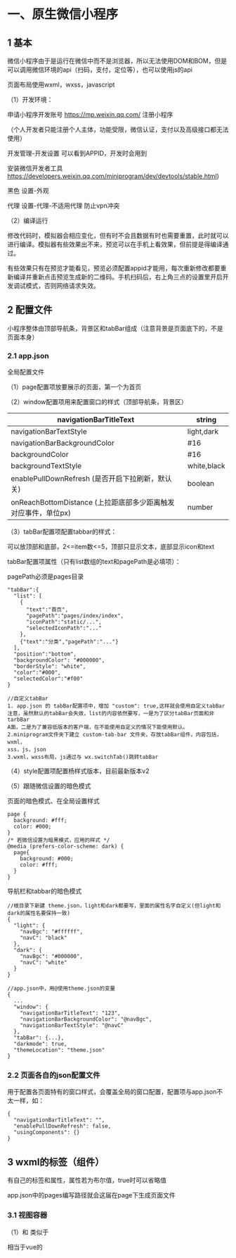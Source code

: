 # 一、原生微信小程序

## 1 基本

微信小程序由于是运行在微信中而不是浏览器，所以无法使用DOM和BOM，但是可以调用微信环境的api（扫码，支付，定位等），也可以使用js的api

页面布局使用wxml，wxss，javascript

（1）开发环境：

申请小程序开发账号   https://mp.weixin.qq.com/    注册小程序

（个人开发者只能注册个人主体，功能受限，微信认证，支付以及高级接口都无法使用）

开发管理-开发设置 可以看到APPID，开发时会用到

安装微信开发者工具  https://developers.weixin.qq.com/miniprogram/dev/devtools/stable.html)

黑色   设置-外观

代理  设置-代理-不适用代理    防止vpn冲突

（2）编译运行

修改代码时，模拟器会相应变化，但有时不会且数据有时也需要重置，此时就可以进行编译。模拟器有些效果出不来，预览可以在手机上看效果，但前提是得编译通过。

有些效果只有在预览才能看见，预览必须配置appid才能用，每次重新修改都要重新编译并重新点击预览生成新的二维码。手机扫码后，右上角三点的设置里开启开发调试模式，否则网络请求失效。

## 2 配置文件

小程序整体由顶部导航条，背景区和tabBar组成（注意背景是页面底下的，不是页面本身）

### 2.1 app.json

全局配置文件

（1）page配置项放要展示的页面，第一个为首页

（2）window配置项用来配置窗口的样式（顶部导航条，背景区）

| navigationBarTitleText                       | string      |
| -------------------------------------------- | ----------- |
| navigationBarTextStyle                       | light,dark  |
| navigationBarBackgroundColor                 | #16         |
| backgroundColor                              | #16         |
| backgroundTextStyle                          | white,black |
| enablePullDownRefresh (是否开启下拉刷新，默认关)         | boolean     |
| onReachBottomDistance (上拉距底部多少距离触发对应事件，单位px) | number      |

（3）tabBar配置项配置tabbar的样式：

可以放顶部和底部，2<=item数<=5，顶部只显示文本，底部显示icon和text

tabBar配置项属性（只有list数组的text和pagePath是必填项）：

pagePath必须是pages目录

```
"tabBar":{
  "list": [
    {
      "text":"首页",
      "pagePath":"pages/index/index",
      "iconPath":"static/...",
      "selectedIconPath":"..."
    },
    {"text":"分类","pagePath":"..."}
  ],
  "position":"bottom",
  "backgroundColor": "#000000",
  "borderStyle": "white",
  "color":"#000",
  "selectedColor":"#f00"
}
```

```
//自定义tabBar
1. app.json 的 tabBar配置项中，增加 "custom": true,这样就会使用自定义tabBar
注意，虽然默认的tabBar会失效，list的内容依然要写，一是为了区分tabBar页面和非tarbBar
A面，二是为了兼容低版本的客户端，在不能使用自定义的情况下能使用默认。
2.miniprogram文件夹下建立 custom-tab-bar 文件夹，存放tabBar组件，内容包括，wxml，
xss，js，json
3.wxml，wxss布局，js通过与 wx.switchTab()跳转tabBar
```

（4）style配置项配置杨样式版本，目前最新版本v2

（5）跟随微信设置的暗色模式

页面的暗色模式、在全局设置样式

```
page {
  background: #fff;
  color: #000;
}
/* 若微信设置为暗黑模式，应用的样式 */
@media (prefers-color-scheme: dark) {
  page{
    background: #000;
    color: #fff;
  }
}
```

导航栏和tabbar的暗色模式

```
//根目录下新建 theme.json，light和dark都要写，里面的属性名字自定义(但light和dark的属性名要保持一致)
{
  "light": {
    "navBgc": "#ffffff",
    "navC": "black"
  },
  "dark": {
    "navBgc": "#000000",
    "navC": "white"
  }
}

//app.json中，用@使用theme.json的变量
{
  ...
  "window": {
    "navigationBarTitleText": "123",
    "navigationBarBackgroundColor": "@navBgc",
    "navigationBarTextStyle": "@navC"
  },
  "tabBar": {...},
  "darkmode": true,
  "themeLocation": "theme.json"
}
```

### 2.2 页面各自的json配置文件

用于配置各页面特有的窗口样式，会覆盖全局的窗口配置，配置项与app.json不太一样，如：

```
{
  "navigationBarTitleText": "",
  "enablePullDownRefresh": false,
  "usingComponents": {}
}
```

## 3 wxml的标签（组件）

有自己的标签和属性，属性若为布尔值，true时可以省略值

app.json中的pages编写路径就会这届在page下生成页面文件

### 3.1 视图容器

（1）<view>和<block>
<view>类似于<div>

<block>相当于vue的<template>，只作包裹代码作用，不渲染不占内存，适合于if控制多个组件显示时使用

（2）<scroll-view>

实现滚动，属性scroll-y或scroll-x控制垂直/水平滚动，对应的必须设置高度/宽度

有时可能要重置滚动到顶部，实现：

```
...
<view @click="activeChange"></view>
...
<scroll-vie scroll-y :scroll-top="scrollTop"><scroll-view>
...
data: {
  return {
    scrollTop: 0
  }
},
methods: {
  activeChange(){
    //scroll-top无法重复赋值，所以需要0.01和0来回赋值
    this.scrollTop = this.scrollTop == 0 ? 0.01 : 0  
  }
}
```

如分类页面的左右两边都有滚动

```
<view class="ScrollArea" style="display: flex;">
  <scroll-view class="ScrollLeft" scroll-y style="height: 100vh; width: 25%;">
    <view v-for="i in 100">{{i}}</view>
  </scroll-view>
  <scroll-view class="ScrollRight" scroll-y style="height: 100vh; width: 75%;">
    <view v-for="i in 100">1000000</view>
  </scroll-view>
</view>
```

（3）<swiper>和<swiper-items>

轮播图

swiper属性

| 功能     | 属性                     | 类型      | 默认值            |
| ------ | ---------------------- | ------- | -------------- |
| 点是否显示  | indicator-dots         | boolean | flase          |
| 未激活点色  | indicator-color        | color   | rgba(0,0,0,.3) |
| 激活的点色  | indicator-active-color | color   | #000           |
| 是否切换   | autoplay               | boolean | false          |
| 切换间隔   | interval               | ms      | 5000           |
| 是否衔接滚动 | circular               | boolean | false          |

### 3.2 基础内容

（1） <text>

类似于<span>，属性selectable实现长按复制（注意模拟器无效，真机才有效爱哦）

（2）<rich-text>

通过nodes属性将html的标签渲染为wxml结构

```
<rich-text nodes="<h1 style='color:red'>123</h1>"></rich-text>
```

（3） <button>

```
<!-- 基本使用，其他属性和值详见文档 -->
<!-- 独占一行 -->
<button>普通按钮</button>
<button type="primary">主色调按钮</button>
<button type="warn">警告按钮</button>
<!-- 共享一行 -->
<button size="mini" type="primary">小按钮</button>
<button size="mini" type="primary">小按钮</button>
<button size="mini" type="primary">小按钮</button>
<button size="mini" type="primary">小按钮</button>
<!-- 带边框 -->
<button size="mini" plain>123</button>
```

（4） <image>

类似于img标签，但他是双标签

注意，不像img，image若设置width为100%，高度是不会自适应的

图片必须放在项目的miniprogram文件夹下的images文件夹  src="/images/..."

通过mode属性决定图片的裁剪和缩放模式，值：

| scaleToFile(默认) | 不保持比例，直接将宽高拉伸到与image一样的宽高           |
| --------------- | ----------------------------------- |
| aspectFit       | 保持比例，缩放直到宽高长的那个与image宽高一致，所以可能会造成留白 |
| aspectFile      | 保持比例，缩放直到填充满image，所以可能会裁剪图片         |
| widthFix        | 宽度不变，高度自保持比例适应                      |
| heightFix       | 高度不变，宽度保持比例自适应                      |

### 3.3 表单组件

<input />，与H5差不多，新增了一些东西

事件confirm用于监听回车按下

<radio checked="true" color="red">  选中√，颜色为红色的radio

### 3.4 导航组件

分为声明式导航和编程式导航：

```
<!-- 声明式导航，注意url最前面加/ -->

<!-- 跳转到tabBar页面 -->
<navigator url="/pages/index/index" open-type="switchTab">跳转到tabBar页面</navigator
>
<!-- 跳转到非tabBar页面，导航条会有返回键后退一级，此时open-type="navigate"可以省略 -->
<navigator url="/pages/logs/logs" open-type="navigate">跳转到非tabBar页面</navigat
or>
<!-- 后退导航，点击后退，deita定义后退层级 -->
<navigator url="/pages/logs/logs" open-type="navigateBack" deita="1">返回</navigator>
```

```
//编程式导航
//tabBar跳转
wx.switchTab({
  url: '/pages/index/index',  //只有url是必填项
  success: () => {//成功回调},
  fail: () => {//失败回调},
  complete: () => {//结束时回调，成功失败都会回调}
})

//非tabBar跳转
wx.navigateTo({
  url: '/pages/logs/logs',  //只有url是必填项
  success: () => {//成功回调},
  fail: () => {//失败回调},
  complete: () => {//结束时回调，成功失败都会回调}
})

//后退
wx.navigateBack({
  deita: 1,  //若补给，默认1
  success: () => {//成功回调},
  fail: () => {//失败回调},
  complete: () => {//结束时回调，成功失败都会回调}
})
```

传参一般都是非tabBar才需要，通过在url后面拼接 ?aaa=1&bbb=2 传参

```
//在生命周期钩子onLoad的参数options可以获取传递的参数
onLoad(options){
  console.log(options)
}
```

### 3.5 其他

map地图组件，canvas画布组件，开放能力，无障碍访问

## 4 wxss

（1）基本区别

大部分的css的功能都能使用，只有小部分不能用，如id选择器，通配符选择器无法使用，可以用 page {}  代替 * {}

此外，wxss还有自己的特性，有rpx和import导入css

rpx是适配单位，将宽度分为750rpx，会根据不同屏幕来自动转化px

@import '/xxx.wxss';    //导入miniprogram目录下的xxx.wxss

（2）全局样式与局部样式

全局样式在app.wxss中定义，使得所有页面都有效果

局部样式在各自页面的wxss文件，若局部样式权重大会覆盖全局样式

## 5 模板语法

在相应的js或ts文件中定义数据，wxml就可以使用了，可用与vue一样的mustache语法

```
// pages/aaa/aaa.ts
Page({
  //页面的初始数据 
  data: {},
  //与data同级可以写函数和声明周期钩子
})
```

若data中定义了数据 a:0 则sxml中通过{{a}}获取，在js中通过this.data.a获取

通过this.xxx()  调用方法（但是wxml无法调用，需要wxs）

数据直接修改不是响应式的，需要this.setData修改才是响应式：

```
this.setData({
  a:this.data.a+1
})
```

### 5.1 数据绑定

与vue不同

```
//css写.big的样式
//js
data:{
  className: 'big'
}
<!--wxml-->
<button class="{{className}}"></button>
```

### 5.2 事件绑定

```
<!--另一种形式是 bind:tap="..." ..>
<text bindtap="fun">123</text>

<!--常用事件
tap   相当于click
input  表单输入
change  任何状态的改变
-->
```

```
//事件函数写在js中的与data同级的区域
btnTapFun(e){
  //e是事件对象
}
```

传参与vue很大不同

```
<button bind:tap="btnTapFun" data-xxx="{{2}}" data-yyy="{{3}}">001</button>
```

```
btnTapFun(e){
  console.log(e.target.dataset.xxx)
  console.log(e.target.dataset.yyy)  
}
```

双向绑定

```
<input type="text" value="{{a}}" bindinput="inp" />
<text>{{a}}</text>
```

```
inp(e){
  this.setData({
    a: e.detail.value
  })
}
```

下拉刷新

```
//下拉刷新可在app.json全局配置或各自页面的json文件配置，
"enablePullDownRefresh":true 
//此自定义下拉行为，在data同级编写，可以做一些数据重置的操作
onPullDownRefresh(){
  //自定义行为，默认是不重新渲染页面的，下拉也不会自动弹回，所以必须要：
  wx.stopPullDownRefresh()  //弹回
}
```

上拉到底部的处理

通常是上拉加载更多，请求下一页的数据

```
//data同级
onReachBottom(){
  //这里可以网络请求更多数据，并且应作防抖处理
}
//可在配置文件配置上拉处理的距离，但是一般默认的50px就行了
```

点击右上角分享

```
onShareAppMessage() {}
```

### 5.3 条件渲染

wx:if和hidden的区别与vue的v-if和v-show一样，唯一的区别就是v-show是“显示”，hidden是“隐藏”

```
<text wx:if="{{a == 0}}">0</text>
<text wx:elif="{{a == 1}}">1</text>
<text wx:else>2</text>
```

```
<text hidden="{{false}}">123</text>
```

### 5.4 列表渲染

```
<view wx:for="{{arr}}">索引是{{index}}，值是{{item}}</view>
<view wx:for="{{obj}}">key是{{index}}，value是{{item}}</view>
<view wx:for="123456">我是第{{index+1}}个数字{{item}}</view>
```

```
<!--可以修改index和item的变量名-->
<view wx:for="{{arr}}" wx:for-index="ind" wx:for-item="i">
  {{ind}},{{i}}
</view>
```

### 5.5 生命周期钩子

分为应用生命周期和页面生命周期，应用包含页面

应用生命周期函数，在app.js中声明，与globalData同级

| onLaunch | 小程序初始化完成时回调，只触发一次 |
| -------- | ----------------- |
| onShow   | 小程序启动，或从后台进入前台触发  |
| onHide   | 小程序从前台到后台时触发      |

页面声明周期函数，在各自页面的js文件中声明，与data同级

| onLoad   | 页面加载完成，只触发一次，相当于vue的created                   |
| -------- | --------------------------------------------- |
| onReady  | 页面渲染完成，只触发一次，相当于vue的mounted                   |
| onShow   | 页面显示时触发                                       |
| onHide   | 页面隐藏时触发                                       |
| onUnload | 页面卸载时触发，只触发一次，相当于vue2的destroyed，vue3的unloaded |

## 6 wxs

weixin script，类似于js，区别：

1. 不支持es6及更高级的语法

2. 模块使用CommonJS规范

3. ios端性能比js块2-20倍，安卓则差不多

4. wxs的函数不能作为事件函数，只能使用{{}}调用wxs的变量、函数

5. wxs不能调wx和js，js不能调wxs，js的数据可通过{{}}传给wxs

页面的js文件的data数据可以在wxml中使用，但是函数却不行，而wxs定义的函数则可以在wxml中使用，一般wxs里面都是定义过滤器

```
<!-- 内嵌exs，卸载wxml中 -->


{{m1.fun('123')}}

<wxs module="m1">
  var fun = function(str){
    return str + '456'
  }
  module.exports = {
    fun:fun
  }
</wxs>
```

```
//外联wxs，如写在utils目录下的filters.wxs
var fun = function(str){
  return str + '456'
}
module.exports = {
  fun:fun
}

----------------------------------------------------

<!-- wxml中引入，src必须是相对路径 -->
{{m1.fun('123')}}

<wxs module="m1" src="..//../utils/filters.wxs"></wxs>
```

## 7 组件

### 7.1 自定义组件

创建、引入与使用

在根目录中建立components文件夹存放组件，里面新建a文件夹再右键新建component就能自动生成json，wxml，wxss，js

局部引入在各页面的json写，只能在该页面使用；全局引入在app.json写，全部页面都能用

```
"usingComponents": {
  "cpn":"/components/cpn/cpn"
}
```

使用：wxml中   <cpn></cpn>

区别：

1. 组件的json中要  "component": true

2. 页面的js使用Page(config)，组件的js使用Component(config)

3. 页面的事件函数与data同级，组件的事件函数写在与data同级的methods中

### 7.2 组件样式

组件与页面的样式是互相隔离的（包括全局样式），但是仅限于类选择器

若想自定义是否隔离，可以：

```
//方式一、组件js文件中
Component({
  options:{
    styleIsolation: 'isolated'  
  }
})
//方式二、组件的json文件中
{
  "styleIsolation": "isolated"
}

/*
isolated     默认
apply-shared 页面样式能影响组件，反之不行
shared       页面，组件样式能互相影响，该组件也能影响其它apply-shared或shared的组件
*/
```

### 7.3 父子组件通信

（1）父传子

```
//组件js中
Component({
  propteries:{
    xxx: Number  //简写
    bbb: {       //可指定默认值
      type: Number,
      value: 10
    }  
  }
})
//js中通过this.propertise.xxx调用

<!-- wxml -->
<cpn xxx="100" bbb="50"></cpn>
```

与vue一样能在{{}}中使用，与vue区别：

1. vue的data和props是不同对象，data可读可写，props只读

2. 小程序的data和properties是一个对象，都是可读可写

（2）子传父

```
//子的事件函数中
this.trigerEvent('xxx',{aaa:...})
//父的wxml中
<cpn bind:xxx="faXxx"></cpn>   bind:xxx可以写成bindxxx
//父的faXxx函数中
e.detail.aaa 获取参数
```

（3）获取组件实例

et cpn = this.selectComponent('类/id选择器')

相当于vue的refs，得到的cpn是子组件实例对象，cpn.方法  cpn.data.属性  cpn.setData()

3.4 

### 7.4 数据监听器

```
Component({
  //可监听单个、多个属性的变化
  observer: {
    'aaa'(newVal){},
    'bbb,cccc'(bbbNewVal,cccNewVal){}  
  }
})
```

### 7.5 纯数据字段

指的是只在js内部使用，不需要到wxml渲染的数据

小程序的数据默认是非响应式的，需要setData修改才能响应式，这样是为了提高性能。我们可以更进一步，将不需要渲染的数据定义为纯数据字段，再提高性能

```
Component({
  options: {
    pureDataPattern: /正则/   //复合正则的属性名将变成纯数据字段  
  }
})
```

由此，官方推荐在组件js内部使用的属性、方法的名字以_开头

### 7.6 组件生命周期

分为组件生命周期和组件所在页面的生命周期

（1）组件生命周期

与data同级

| created  | 组件创建完成，此时无法使用this.setData() |
| -------- | --------------------------- |
| attached | 组件放入页面结点树中，此时可以网络请求数据       |
| reqdy    | 组件渲染完成                      |
| moved    | 组件在节点树中移动                   |
| detached | 组件销毁                        |
| error    | 组件内的函数异常时回调                 |

（2）组件所在页面的生命周期

写在与data同级的pageLifetime中

| show         | 页面显示    |
| ------------ | ------- |
| hide         | 页面隐藏    |
| resize(size) | 页面大小有变化 |

### 7.7 插槽

有默认插槽和具名插槽，使用多个<slot>时如具名插槽，需要在组件的options中添加：

multipleSlot: true

### 7.8 behaviors

相当于vue的混入

```
//定义一个js文件
module.exports = Behaviors({  
  //属性方法生命周期
})
//用到的组件中
const xxx = require('...')
Component({
  behaviors: [xxx]
})
```

## 8 分包

### 8.1 介绍

未分包时，所有的页面和资源在打开小程序时会同时加载，速度会很慢。

分包后，就会俺需加载。

分包：分为一个主包和多个分包，主包包含tabBar页面和公共资源，分包则包含非tabBar页面和私有资源。在首次打开小程序时，只会加载主包的内容，只有在需要分包的页面和资源时，才会加载分包。

主包不能访问跟分包的私有资源，分包可以访问主包的公共资源，分包之间不能相互引用私有资源。

分包限制：主包和分包总大小不大于16M，主包和分包单个大小不超过2M

### 8.2 使用

目录结构：pages文件夹放主包的页面，在pages的同级建立xxx分包文件夹作为一个分包，xxx下建立pages文件夹放页面，分包不能嵌套分包

/pages/主包页面

/xxx1/pages/分包1页面

/xxx2/pages/分包2页面

在app.json中作如下配置，其中name是分包别名，可不写

```
{
  "pages":["pages/...","..."]  //主包页面
  "subpackages": [
    {"root":"xxx1","name":"p1", pages:["pages/...","..."]},
    {"root":"xxx2","name":"p2", pages:["pages/...","..."]}
  ]
}
```

此外，若没有自己新建目录结构，配置文件编译后也会自动生成

查看主包分包大小：详情-基本信息-本地代码

### 8.3 独立分包

独立分包是分包的一种，可以有多个

一般情况下，打开小程序先下载主包，才能下载对应的分包。但是独立分包不一样，打开小程序时不下载主包而是直接下载独立分包并展示。即独立分包不依赖于主包。

注意，独立分包不能引用主包的公共资源。

只需要在app.json的分包配置项中添加 "independent": true 即是独立分包。碎

### 8.4 分包预下载

在进入某个页面时，可能会有需求提前预下载需要的分包，使得节省访问该分包时的下载事件，甚至不用再下载。

app.json中

```
{
  "preloadRule": {
    “pages/...”:{
      "network": "all"   //所有网络都可预下载；另一个值是“wifi”，只有在wifi下才预下载
      "paakages": [“..."]  //需要预下载的分包数组，值为分包的root或name
    }
  }
}
```

注意，同一个分包中，分包大小+预下载大小不能超过2M

## 9 网络请求

官方为了安全，对网络请求做了限制：

1. 只能请求https协议的接口

2. 必须将接口的域名添加到信任列表（查：工具右上角-详情-项目配置-request合法域名）

（1）添加域名到信任列表

登录微信小程序管理后台-开发-开发管理-开发设置-服务器域名，注意无法添加ip地址和localhost，且该域名需要后端做icp备案，且修改域名一个月做多修改5次

（2）发送请求

```
wx.request({
  url:'...',
  method:'...',
  data:{},  //get,post都是data
  succes:res => {
    console.log(res.datas)    
  }
})
```

（3）关闭域名验证

在开发时，为了方便可以关闭域名验证，此时就不需要https协议和添加信任列表

详情-本地设置-不检验合法域名......

但是项目上线时就一定要开启域名验证

（4）跨域和ajax

只有浏览器环境才存在跨域问题，小程序没有跨域问题

ajax是基于浏览器的xhr对象，小程序是没有的，所以小程序不能使用ajax，小程序用的是自己封装的网络数据请求

## 10 API

### 10.1 官方API

分为事件监听API，同步API，异步API

H5的DOM、BOM的api无法使用，localStorage无法使用

保留了定时器

常用api，具体详见官方文档

```
//展示、关闭loading
wx.showLoading({title:'正在加载...'})
wx.hideLoading()
//显示弹窗
wx.showToast({
  title: '连接失败',
  duration: 2000,  //弹窗持续时间
  icon: 'none',    //使用的icon，none为不使用，默认为√,
  mask: true       //防止点击事件穿透
})

//给tabbar设置小标
wx.setTabBarBadge({
  index: 2, //要显示小标tabbar的索引
  text: ''  //必须是字符串，''为不显示任何内容
})
//图片放大预览
wx.previewImage({
  current: 0,    //预览图片的索引
  urls: [...]    //图片们的url地址
})

//选择收获地址，若本地没有收获地址，则会进入填写页面（新版不再需要授权）
wx.chooseAddress().then(res => {
  console.log(res)
))
/*一调用就会进入选择地址页面
res是一个对象，数据有：
{
  userName,     //姓名
  telNumber,    //电话
  provinceName, //省
  cityName,     //市
  countyName,   //区，县
  detailInfo,   //详细地址
  errMeg,       //锁雾信息，若没有错，则值为"chooseAddress:ok"
  postalCode,
  nationalCode
}
*/
//获取用户信息（头像/昵称等）
uni.getUserInfo().then(res => {}) //必须配合 <button open-type="getUserInfo" bindgetuserinfo="xxx"></button> （已失效）
uni.getUserProfile({desc: '随便但必传'}).then(res => {})  //获取的结果一样，比起上面区别在于不用buuton、open-type和
/*
getuserinfo事件，每次获取用户信息都会弹出授权窗口（取消了以后也会弹出）  (2022/10 失效)
2022/10 以后以上两个都失效，但是还可使用，获取的均是 用户名为 '微信用户' , 头像为默认头像，若需要获取用户信息，需要提供用户自
己填写上传的模块 （详见文档-api-开放接口）
*/

//登录：
uni.login().then(res => console.log(res.code))  //将这个code发给自己的后端，后端返回token即可
//支付
/*
1.创建订单：给自己的后端发请求，发过去商品信息、价格、收货地址等信息，返回订单编号
2.预支付：给自己的后端发请求，发过去订单编号，返回微信支付需要的参数
3.微信支付：wx.requestPayment({参数}) 参数为2得到的
4.查看订单是否支付成功：给自己的后端发请求
*/

//本地存储
wx.setStorageSync('xxx',a)  //a必须是字符串，若不是，需要JSON.stringify()
wx.setStorageSync('xxx','') //清空
wx.getStorageSync('xxx')    //若不存在，返回空字符串，若存在，返回JSON字符串，需要JSON.parse
```

有些api需要授权，有些点击取消后还能再次授权，有些则不会，需要解决。

异步api的使用方式分两种：

```
//1.callback  
wx.xxx({
  ...
  sucess(){},
  fail(){},
  complete(){}
})
//2.promise ,需要api支持promise风格
//若参数不包含sucess/fail/complete，则返回一个promise，否则不返回promise
```

### 10.2 npm安装第三方包

（1）限制：

1. 不支持依赖于nodeJS模块（如fs，path）的包

2. 不支持依赖于浏览器的DOM,BOM的包，如jQuery

3. 不支持依赖C++的包（如一些加密的包）

（2）npm使用：

在项目的miniprogram目录下安装npm包，先npm init再装包

装包成功后，在开发者工具-工具-构建npm，构建成功后会多出miniprogram_npm文件夹

若构建npm时，若miniprogram_npm文件夹已存在，建议先删除再构建，防止不必要的错误。

（3）常用npm包

组件库vant

为了防止样式冲突，建议将 app.json 的 "style":"v2" 删除

使用vant的组件时，需要在json的usingComponents引入

小程序异步API转Promise

```
import {promisifyAll} from 'miniprogram-api-promise'

const wxp = wx.p = {}
promisifyAll(wx,wxp)  //wxp得到了转化为promise的wx异步api，通过wxp.xxx()调用
//如 await resData = wxp.request(...)
```

状态管理工具

相当于vuex，需要安装mobx-miniprogram和mobx-miniprogram-bindings，作用分别是创建store和在各页面中绑定store

注意：页面js和组件js的绑定store语法是不一样的

miniprogram下新建store文件夹存放store.js

```
import {observable,action} from 'mobx-miniprogram'
const store = observable({
  //属性
  data1:123,
  data2:456,
  //计算属性
  get data3(){
    return this.data1 + this.data2
  },
  //修改属性值
  updateData1: action(function(newVal){
    this.data1 = newVal
  }),
})
export default store
```

在需要使用的页面中的js中

```
import {createStoreBindings} from 'mobx-miniprogram-bindings'
import store from '../../store/store'
Page({
  onLoad() {
    this.storeBindings = createStoreBindings(this,{
      store,
      fields: ['data1','data2','data3'], //导入属性和计算属性
      actions:['updateData1']  //导入修改store数据的方法
    })
    //在需要修改store数据的时候，this.updateData1(678910)
  },
  //离开页面时，解除该页面对store的绑定
  onUnload() {
    this.storeBindings.destroyStoreBindings()
  }
})
```

或在需要的组件的js中

```
import {storeBindingsBehavior} from 'mobx-miniprogram-bindings'
import store from '../../store/store'
Component({
  behaviors:[storeBindingsBehavior],
  storeBindings:{
    store,
    //导入属性和计算属性有三种方式
    fields:{
      data1: () => store.data1,      //方式1
      data2: (store) => store.data2, //方式2
      data3: 'data3'                 //方式3
    },
    //导入修改数据的方法只有一种方式
    actions:{
      updateData1: 'updateData1'
      //需要修改store数据时，this.updateData1(123456)
    }
  }
})
```

最后在相应的wxml中

```
<!-- 直接用{{}}使用store的属性和计算属性 -->

<view>{{data1}}</view>
<view>{{data2}}</view>
<view>{{data3}}</view>
```

## 11 协同工作与发布

## 12 公众号

需要另外注册一个公众号的账号，公众号分为订阅号和服务号，服务号需要企业才能申请，功能比订阅号多一些，个人只能申请订阅号。

# 二、uniapp

## 1 基本

uniapp用vue的语法开发小程序、安卓、ios等

开发工具-HBuilder：

切换快捷键方案：工具-预设快捷键方案切换-VS Code

主题切换：工具-主题

字体等设置：工具-设置-就能打开settings.json

项目创建和运行：

HBuilder中新建项目，而不是webpack或vite创建

hbuilder保存后微信开发者工具会热更新（json不会），所以最好编译一下

配置文件：

HBuilder的json文件一些会变成图形界面（manifast.json settings.json，点开后可在左侧栏最下面点击源码视图），一些不会

manifast.json是整个项目的配置文件，可配置项目名，Vue版本，小程序的appid，logo等

pages.json类似于原生小程序，配置页面路由、窗口样式、导航栏、tabBar等。

第三方库安装；

部分npm安装

部分在uniapp插件市场安装（如less，sass），若使用时未安装也会自动安装

HBuilder的项目运行到微信开发者工具查看效果：

1. HBuilder-manifaset.json-微信小程序配置-appid

2. HBuilder-工具-设置-运行配置-小程序运行配置-微信开发者工具路径

3. 微信开发者工具-设置-安全-服务端口

4. HBuilder-运行-运行到小程序模拟器-微信开发者工具 就会编译成微信小程序的代码并打开微信开发者工具，HBuilder修改代码保存后微信开发者工具会热更新

.gitignore需要忽略的文件：

```
/node_modules
/unpackage/dist
```

unpackage为了防止没有文件而不提交的本地库，需要在里面新建.gitkeep文件占位

appid：

除了各个小程序的appid外，uniapp自己本身也有一个appid

目录结构：

可以像温馨小程序一样，新建页面、新建组件等快速创建文件

- pages：存放tabbar页面的.vue文件

- components：存放自定义组件，放在这里的自定义组件不需要引入注册就可以在任何页面上使用；其他文件夹下的组件要使用就需要引入注册

- static：存放静态资源文件（图片等），注意static里面的文件不会被webpack编译，需要webpack编译的文件（如es6，ts，less等）不能放在里面

- uni_modules：存放dcloud插件市场下载的第三方库（如uni-ui）

- app.vue：编写应用声明周期，全局样式，不需要写template

- uni.scss：系统会自动引入，配置全局样式（需要自行npm安scss）

- manifast.json：H5，小程序，安卓，ios的配置文件

- pages.json：相当于微信小程序的app.json

- vue.config.json：webpack配置文件（需要自己创建）

## 2 语法

采用Vue语法+微信小程序配置文件的开发模式，规范如下：

- uniapp的顶级对象是uni，有各个端的api，微信小程序的全部api都可以通过uni调用，可以通过 uni.xxx = yyy 来挂载到uni，保留了H5的定时器。

- 每个页面对应一个.vue文件，可以使用所有的Vue语法，此外还可以使用微信小程序的组件、生命周期（应用生命周期都写在app.vue）

- uniapp事件总线：
  
  uni.$emit()
  
  uni.$on()
  
  uni.$off()

- 若使用了div，span，img，input，button，编译成微信小程序会变成view，text，image，input，button，为了兼容多端推荐使用微信小程序的标签

- css为了兼容多端，推荐使用flex布局

- 引入资源时，不推荐使用相对路径，推荐使用绝对路径， ‘@/xxx.png’ 是根目录下的xxx.png（但如果是路径保存为js的变量，就不能加@）；非引入资源时（如路由跳转），就根据各自的语法规范。

Vue3使用：

需要在manifast.json中配置：

```
...
"vueVersion": "3",
...
```

Vue3.2的使用：

```
//微信小程序的生命周期和上拉加载等等在Vue2 Vue3.0都可以写在配置项中，而Vue3.2的script setup用法如下：
<script setup>
import {onLoad} from '@dcloudio/uni-app'
onLoad((options) => {
    console.log(options)
})
</script>
```

全局样式：

```
//app.vue
<style>
page {

}
</style>
```

生产环境判断：

```
if(process.env.NODE_ENV == 'development')
  console.log('开发环境')
else console.log('生产环境')
```

配置文件：

amnifast.json里的mp-weixin配置项就是微信小程序project.config.json的相关配置

pages.json和微信小程序的app.json用法一样，可配置页面，导航栏，tabBar等，

不同点：

1. window配置项变成了globalStyle

2. pages配置项不是数组，而是对象，每个对象可以放path，style，style里面就是微信小程序各个页面的json文件中的样式属性，会覆盖全局配置的样式

分包的使用与微信小程序相同，但是pages配置项和主包一样可以设置style

如在根目录下创建packageA文件夹作为分包，里面创建 GoodsDetail/GoodsDetail.vue

```
"subpackages": [
  {
    "root":"packageA",
    "pages":[{
      "path": "GoodsDetail/GoodsDetail",
      "style": {}
    }]
  }
],
```

自定义组件都放在 /components 目录下，可通过右键新建组件快速创建

自定义组件不用像vue需要引入注册，也不需要像微信小程序需要配置json，而是直接使用

uni-ui：

跑版本会自动放在components中，新版本需要自己新建一个uni_modules文件夹，栽倒dcloud官网下载uni-ui

uni-ui的组件都不需要引入就可以直接使用

uni-ui可以直接修改源代码
uni-ui直接给class无法修改样式
uni-ui常用：

## 3 网络请求

微信小程序无法使用axios，原生小程序的网络请求API功能也不够用（如没有拦截器）

```
npm install --save @escook/request-miniprogram

//main.js
//挂载到uni，可以使用拦截器，里面调用微信小程序的api
import {$http} from '@escook/request-miniprogram'
$http.baseUrl = '...'
//请求拦截器
$http.beforeRequest = (opt) => {
  uni.showLoading({
    title: '加载中...'
  })
}
//响应拦截器
$http.afterRequest = (res) => {
  uni.hideLoading()
}
uni.$http = $http

//用到的地方中
uni.$http.get('/api/public/v1/home/swiperdata').then(res => {
    console.log(res.data)
})
```

注意，由于项目最终运行到微信小程序端，所以网络请求的要求也和微信小程序一样，需要配置合法域名，或勾选不检验合法域名

## 4 跨平台兼容

### 4.1 平台判断

大部分组件和API，uniapp已经做了跨平台的封装，可以直接使用；但是部分的组件和API由于平台特性而无法跨平台（组件和API在哪个平台可使用详见文档）

在需要自己做跨平台，或不同平台需要不同的个性化，就需要自己进行平台判断。

运行时判断：

```
switch(uni.getSystemInfoSync().platform){
  case 'android':
    console.log('安卓')
    breeak
  ...
}
```

编译时判断：

使用注释条件编译

```
<template>
  <!-- #ifdef h5 -->
  <text>h5</text>
  <!-- #endif -->
  <!-- #ifdef MP-WEIXIN -->
  <text>weixin</text>
  <!-- #endif -->
</template>

<script>
export default {
  onLoad(){
    // #ifdef h5
    console.log('h5')
    // #endif
    // #ifdef MP-WEIXIN
    console.log('weixin')
    // #endif
  }  
}
</script>
/* #ifdef h5 */
...
/* #endif */
/* #ifdef MP-WEIXIN */
...
/* #endif */
<style>

</style>
```

| #ifdef  | 仅在当前平台 |
| ------- | ------ |
| #ifndef | 除了该平台  |

具体的平台类型详见文档，此外还可以判断是在Vue2还是Vue3

```
// #ifdef VUE3
...
// #endif
```

还可以在pages.json中使用（只有pages.json这个json文件可以用）：

由于JSON的严格性，最后一个属性不能加逗号，而条件编译若不成立则整个代码块都不变异，所以需要特别注意逗号。

```
{
  ...
  "xxx":{...}
  // #ifdef h5
  ,"yyy":{},
  // #endif
  ...
}
```

若是globalStyle想实现跨平台，不推荐使用条件编译，推荐使用平台节点：

节点里面的配置，建议参考各平台的说明，直接使用各平台的特有属性

```
{
  "globalStyle":{
    ...
    "mp-weixin":{...}
  }
}
```

此外，static目录也可使用条件编译，在对应平台打包对应的文件夹爱，以此减少打包体积，具体详见文档。

运行时判断和编译时判断的区别：

- 编译时判断，若不符合条件直接不编译，而运行时编译则会全部编译，且运行时多了个判断平台的操作，所以性能上编译时判断占优

- 编译时判断可以在模板、js、css、pages.json中使用，运行时判断只能在js，模板（v-if，v-show）使用，使用上编译时判断也占优

- 编译时判断无法判断安卓，ios，此时只能用运行时编译

### 4.2 各平台注意事项

（1）安卓

（2）ios

- ios设备，即使是ios的小程序对.webp格式的图片支持都不太好

- 地图的覆盖物，使用高清图时，文件名要以@2或@3结尾，如 [xxx@2.png](mailto:xxx@2.png)

（3）微信小程序

- 不支持id选择器和通配符选择器

（4）支付宝小程序

- 项目中不允许出现以@等特殊符号命名的文件

（5）

### 4.3 打包发布

uniapp发布微信小程序：
1.微信后台-开发-开发管理-开发设置-服务器域名-来设置合法域名
2.dcloud开发者中心-创建项目-复制项目的appid到manifast.json中
3.复制小程序appid到manifast.json】
4。HBuilder-发行-小程序微信-输入小程序名和小程序appid点击发行
5.弹出的微信开发者工具-上传-输入版本号上传
6.微信后台-管理-版本管理-提交审核

end
